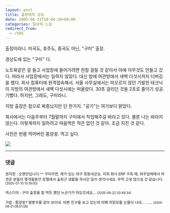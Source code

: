 ```yaml
---
layout: post
title: 출장에의 강요
date: 2005-06-21T10:04:28+09:00
categories: 일상의-느낌
redirect_from:
  - /595
---
```


출장이라니. 미국도, 호주도, 중국도 아닌, "구미" 출장.

경상도에 있는 "구미" 다.

노트북같은 걸 들고 사업장에 들어가려면 한참 걸릴 것 같아서 아예 아무것도 안들고 갔다. 따라서 사업장에서는 일하지 않았다. 대신 밤에 여관방에서 새벽 다섯시까지 디버깅을 했다. 회사 컴퓨터에 원격접속해서. 서울 사무실에서는 떠오르지 않던 기발한 테크닉이 지방의 여관방에서 새벽 다섯시에는 떠올랐다. 30초 걸리던 것을 2초로 줄이기 성공. 기뻤다. 하지만, 그래도, 구미라니.

지방 출장은 참으로 짜증났지만 단 한가지. "공기"는 여기보다 맑았다.

회사에서는 다음주부터 7월말까지 구미에서 작업해주길 바라고 있다. 물론 나는 바라지 않는다. 이렇게까지 일하려고 마음먹은 적은 없던 것 같아. 조금 지친 것 같다.

사진은 반쯤 먹어버린 &#46624;양꿍. 먹고 싶다.

<a href="http://tiyny.egloos.com/1437078" target=bb><img border=0 src=http://pds.egloos.com/pds/1/200506/15/87/b0037287_1531045.jpg></a>

* * *

### 댓글



<!--- cmt:1015 --->
<!--- mail: --->
<!--- parent:0 --->

<small>권지현 : 오랜만입니다.^^  구미라면, 제가 있는 대구 윗동네군요.  저희 회사 ERP 구축 때, 외주업체에서 파견온 분들이 몇개월동안 모텔에서 출퇴근 생활을 하시던 일이 생각나네요.  무척 고생 많으실 것 같습니다. <small>(2005-07-10 10:19:00)</small></small>


<!--- cmt:1016 --->
<!--- mail: --->
<!--- parent:0 --->

<small>넥스디아 : 구미 출장을 밥 먹듯 했던 누군가가 떠오르네요... <small>(2005-06-22 03:49:34)</small></small>


<!--- cmt:1017 --->
<!--- mail: --->
<!--- parent:0 --->

<small>가람 : &#46624;양꿍? 짬뽕국물 같아 보이네. 바쁜 친구를 보고 있는데 어째 까닭모를 눈물이 나네... ...... <small>(2005-06-21 08:51:08)</small></small>

